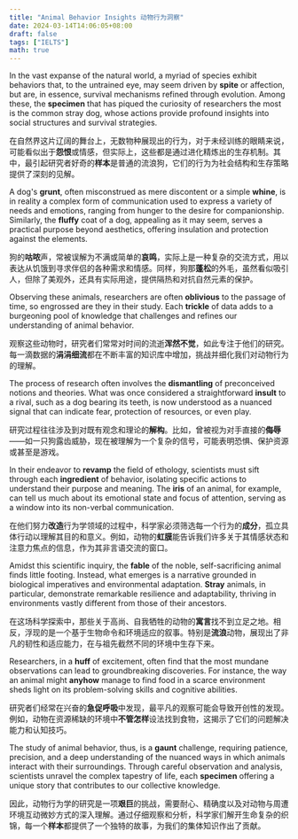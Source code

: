 ```yaml
---
title: "Animal Behavior Insights 动物行为洞察"
date: 2024-03-14T14:06:05+08:00
draft: false
tags: ["IELTS"]
math: true
---
```


In the vast expanse of the natural world, a myriad of species exhibit behaviors that, to the untrained eye, may seem driven by **spite** or affection, but are, in essence, survival mechanisms refined through evolution. Among these, the **specimen** that has piqued the curiosity of researchers the most is the common stray dog, whose actions provide profound insights into social structures and survival strategies.

在自然界这片辽阔的舞台上，无数物种展现出的行为，对于未经训练的眼睛来说，可能看似出于**怨恨**或情感，但实际上，这些都是通过进化精炼出的生存机制。其中，最引起研究者好奇的**样本**是普通的流浪狗，它们的行为为社会结构和生存策略提供了深刻的见解。

A dog's **grunt**, often misconstrued as mere discontent or a simple **whine**, is in reality a complex form of communication used to express a variety of needs and emotions, ranging from hunger to the desire for companionship. Similarly, the **fluffy** coat of a dog, appealing as it may seem, serves a practical purpose beyond aesthetics, offering insulation and protection against the elements.

狗的**咕哝**声，常被误解为不满或简单的**哀鸣**，实际上是一种复杂的交流方式，用以表达从饥饿到寻求伴侣的各种需求和情感。同样，狗那**蓬松**的外毛，虽然看似吸引人，但除了美观外，还具有实际用途，提供隔热和对抗自然元素的保护。

Observing these animals, researchers are often **oblivious** to the passage of time, so engrossed are they in their study. Each **trickle** of data adds to a burgeoning pool of knowledge that challenges and refines our understanding of animal behavior.

观察这些动物时，研究者们常常对时间的流逝**浑然不觉**，如此专注于他们的研究。每一滴数据的**涓涓细流**都在不断丰富的知识库中增加，挑战并细化我们对动物行为的理解。

The process of research often involves the **dismantling** of preconceived notions and theories. What was once considered a straightforward **insult** to a rival, such as a dog bearing its teeth, is now understood as a nuanced signal that can indicate fear, protection of resources, or even play.

研究过程往往涉及到对既有观念和理论的**解构**。比如，曾被视为对手直接的**侮辱**——如一只狗露齿威胁，现在被理解为一个复杂的信号，可能表明恐惧、保护资源或甚至是游戏。

In their endeavor to **revamp** the field of ethology, scientists must sift through each **ingredient** of behavior, isolating specific actions to understand their purpose and meaning. The **iris** of an animal, for example, can tell us much about its emotional state and focus of attention, serving as a window into its non-verbal communication.

在他们努力**改造**行为学领域的过程中，科学家必须筛选每一个行为的**成分**，孤立具体行动以理解其目的和意义。例如，动物的**虹膜**能告诉我们许多关于其情感状态和注意力焦点的信息，作为其非言语交流的窗口。

Amidst this scientific inquiry, the **fable** of the noble, self-sacrificing animal finds little footing. Instead, what emerges is a narrative grounded in biological imperatives and environmental adaptation. **Stray** animals, in particular, demonstrate remarkable resilience and adaptability, thriving in environments vastly different from those of their ancestors.

在这场科学探索中，那些关于高尚、自我牺牲的动物的**寓言**找不到立足之地。相反，浮现的是一个基于生物命令和环境适应的叙事。特别是**流浪**动物，展现出了非凡的韧性和适应能力，在与祖先截然不同的环境中生存下来。

Researchers, in a **huff** of excitement, often find that the most mundane observations can lead to groundbreaking discoveries. For instance, the way an animal might **anyhow** manage to find food in a scarce environment sheds light on its problem-solving skills and cognitive abilities.

研究者们经常在兴奋的**急促呼吸**中发现，最平凡的观察可能会导致开创性的发现。例如，动物在资源稀缺的环境中**不管怎样**设法找到食物，这揭示了它们的问题解决能力和认知技巧。

The study of animal behavior, thus, is a **gaunt** challenge, requiring patience, precision, and a deep understanding of the nuanced ways in which animals interact with their surroundings. Through careful observation and analysis, scientists unravel the complex tapestry of life, each **specimen** offering a unique story that contributes to our collective knowledge.

因此，动物行为学的研究是一项**艰巨**的挑战，需要耐心、精确度以及对动物与周遭环境互动微妙方式的深入理解。通过仔细观察和分析，科学家们解开生命复杂的织锦，每一个**样本**都提供了一个独特的故事，为我们的集体知识作出了贡献。
